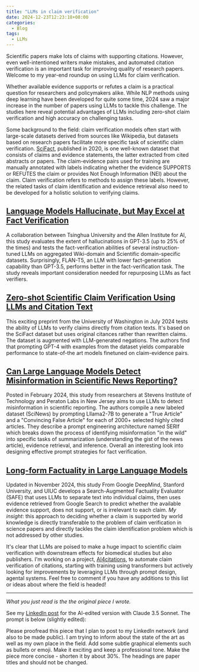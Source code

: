 ```yaml
---
title: "LLMs in claim verification"
date: 2024-12-23T12:23:18+08:00
categories:
  - Blog
tags:
  - LLMs
---
```


Scientific papers make lots of claims with supporting citations. However,
even well-intentioned writers make mistakes, and automated citation
verification is an important task for improving quality of research papers.
Welcome to my year-end roundup on using LLMs for claim verification.

Whether available evidence supports or refutes a claim is a practical question
for researchers and policymakers alike. While NLP methods using deep learning
have been developed for quite some time, 2024 saw a major increase in the
number of papers using LLMs to tackle this challenge.  The studies here reveal
potential advantages of LLMs including zero-shot claim verification and high
accuracy on challenging tasks.

Some background to the field: claim verification models often start with
large-scale datasets derived from sources like Wikipedia, but datasets based
on research papers facilitate more specific task of scientific claim
verification. [SciFact](https://github.com/allenai/scifact?trk=public_post_comment-text),
published in 2020, is one well-known dataset that
consists of claims and evidence statements, the latter extracted from cited
abstracts or papers. The claim-evidence pairs used for training are manually
annotated with labels indicating whether the evidence SUPPORTS or REFUTES the
claim or provides Not Enough Information (NEI) about the claim. Claim
verification refers to methods to assign these labels. However, the related
tasks of claim identification and evidence retrieval also need to be developed for
a holistic solution to verifying claims.

## [Language Models Hallucinate, but May Excel at Fact Verification](https://arxiv.org/abs/2310.14564?trk=public_post_comment-text)

A collaboration between Tsinghua University and the Allen Institute for AI,
this study evaluates the extent of hallucinations in GPT-3.5 (up to 25% of the
times) and tests the fact-verification abilities of several instruction-tuned
LLMs on aggregated Wiki-domain and Scientific domain-specific datasets.
Surprisingly, FLAN-T5, an LLM with lower fact-generation capability than
GPT-3.5, performs better in the fact-verification task. The study reveals
important consideration needed for repurposing LLMs as fact verifiers.

## [Zero-shot Scientific Claim Verification Using LLMs and Citation Text](https://aclanthology.org/2024.sdp-1.25?trk=public_post_comment-text)

This exciting preprint from the University of Washington in July 2024 tests
the ability of LLMs to verify claims directly from citation texts. It's based
on the SciFact dataset but uses original citances rather than rewritten
claims. The dataset is augmented with LLM-generated negations. The authors
find that prompting GPT-4 with examples from the dataset yields comparable
performance to state-of-the art models finetuned on claim-evidence pairs.

## [Can Large Language Models Detect Misinformation in Scientific News Reporting?](https://arxiv.org/abs/2402.14268?trk=public_post_comment-text)

Posted in February 2024, this study from researchers at Stevens Institute of
Technology and Peraton Labs in New Jersey aims to use LLMs to detect
misinformation in scientific reporting. The authors compile a new labeled
dataset (SciNews) by prompting Lllama2-7B to generate a "True Article" and a
"Convincing False Article" for each of 2000+ selected highly cited articles.
They describe a prompt engineering architecture named SERIf which breaks down
the process of identifying misinformation "in the wild" into specific tasks of
summarization (understanding the gist of the news article), evidence
retrieval, and inference. Overall an interesting look into designing effective
prompt strategies for fact verification.

## [Long-form Factuality in Large Language Models](https://arxiv.org/abs/2403.18802?trk=public_post_comment-text)

Updated in November 2024, this study From Google DeepMind, Stanford
University, and UIUC develops a Search-Augmented Factuality Evaluator (SAFE)
that uses LLMs to separate text into individual claims, then uses evidence
retrieved from Google Search to predict whether the available evidence
support, does not support, or is irrelevant to each claim. _My insight_: this
approach to deciding whether a claim is supported by world knowledge is
directly transferable to the problem of claim verification in science papers
and directly tackles the claim identification problem which is not addressed
by other studies.

It's clear that LLMs are poised to make a huge impact to scientific claim
verification with downstream effects for biomedical studies but also
publishers. I'm working on a project, [AI4citations](https://github.com/jedick/AI4citations?trk=public_post_comment-text),
to automate claim verification of citations, starting with training using transformers but
actively looking for improvements by leveraging LLMs through prompt design,
agental systems. Feel free to comment if you have any additions to this list
or ideas about where the field is headed!

---

*What you just read is the the original piece I wrote.*

See my [LinkedIn post](https://www.linkedin.com/posts/jeffrey-m-dick_scientific-papers-rely-heavily-on-citations-activity-7276840709565947904-epIw) for the AI-edited version with Claude 3.5 Sonnet.
The prompt is below (slightly edited):

Please proofread this piece that I plan to post to my LinkedIn network (and also to be made public).
I am trying to inform about the state of the art as well as my own place in the field.
Add some subtle graphical elements such as bullets or emoji.
Make it exciting and keep a professional tone.
Make the piece more concise - shorten it by about 30%.
The headings are paper titles and should not be changed.

